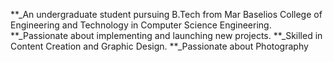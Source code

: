 **_An undergraduate student pursuing B.Tech from Mar Baselios College of Engineering and Technology in Computer Science Engineering. 
**_Passionate about implementing and launching new projects. 
**_Skilled in Content Creation and Graphic Design.
**_Passionate about Photography

